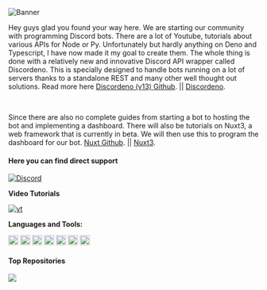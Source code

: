 ![Banner](https://i.imgur.com/bfMB7Ug.png)

Hey guys glad you found your way here. We are starting our community with programming Discord bots. There are a lot of Youtube, tutorials about various APIs for Node or Py. Unfortunately but hardly anything on Deno and Typescript, I have now made it my goal to create them. The whole thing is done with a relatively new and innovative Discord API wrapper called Discordeno. This is specially designed to handle bots running on a lot of servers thanks to a standalone REST and many other well thought out solutions. Read more here <a href="https://github.com/discordeno/discordeno">Discordeno (v13) Github</a>. || <a href="https://discordeno.mod.land/">Discordeno</a>.

</br>

Since there are also no complete guides from starting a bot to hosting the bot and implementing a dashboard. There will also be tutorials on Nuxt3, a web framework that is currently in beta. We will then use this to program the dashboard for our bot. <a href="https://github.com/nuxt/framework">Nuxt Github</a>. || <a href="https://v3.nuxtjs.org/">Nuxt3</a>.

#### Here you can find direct support

[![Discord](https://img.shields.io/badge/-Discord-%235865F2?style=for-the-badge&logo=discord&logoColor=white)][discord]


**Video Tutorials**


[![yt](https://img.shields.io/badge/YouTube-FF0000?style=for-the-badge&logo=youtube&logoColor=white)][yt]


**Languages and Tools:** 

<code><img height="20" src="https://i.imgur.com/6gnehMt.png"></code>
<code><img height="20" src="https://i.imgur.com/OFh4UO4.png"></code>
<code><img height="20" src="https://i.imgur.com/jtqZ7Ko.png"></code>
<code><img height="20" src="https://i.imgur.com/F82mk9C.png"></code>
<code><img height="20" src="https://raw.githubusercontent.com/VidarDev/VidarDev/main/assets/deno-light.svg"></code>
<code><img height="20" src="https://i.imgur.com/HEMq3K4.png"></code>
<code><img height="20" src="https://i.imgur.com/ybHJYsQ.png"></code>


#### Top Repositories

<a href="https://github.com/24x7-Development/Discordeno-Beginner-Template">
  <img align="center" src="https://github-readme-stats.vercel.app/api/pin/?username=24x7-Development&repo=Discordeno-Beginner-Template&title_color=66fffd&icon_color=ffd700&text_color=2bff00&bg_color=010409&border_color=66fffd" />
</a>

[discord]: https://discord.gg/9yUjFtcFqP
[yt]: https://www.youtube.com/channel/UCYWbRfaKuxioM9CV7oY0UNA
